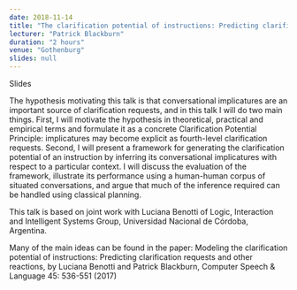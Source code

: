 ```yaml
---
date: 2018-11-14
title: "The clarification potential of instructions: Predicting clarification requests"
lecturer: "Patrick Blackburn"
duration: "2 hours"
venue: "Gothenburg"
slides: null
---
```


Slides

The hypothesis motivating this talk is that conversational implicatures are an important source of clarification requests, and in this talk I will do two main things. First, I will motivate the hypothesis in theoretical, practical and empirical terms and formulate it as a concrete Clarification Potential Principle: implicatures may become explicit as fourth-level clarification requests. Second, I will present a framework for generating the clarification potential of an instruction by inferring its conversational implicatures with respect to a particular context. I will discuss the evaluation of the framework, illustrate its performance using a human-human corpus of situated conversations, and argue that much of the inference required can be handled using classical planning.

This talk is based on joint work with Luciana Benotti of Logic, Interaction and Intelligent Systems Group, Universidad Nacional de Córdoba, Argentina.

Many of the main ideas can be found in the paper: Modeling the clarification potential of instructions: Predicting clarification requests and other reactions, by Luciana Benotti and Patrick Blackburn, Computer Speech & Language 45: 536-551 (2017)




